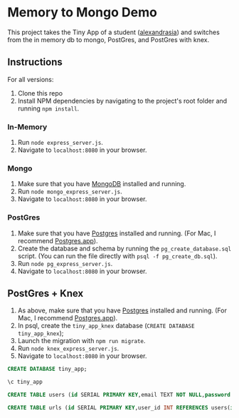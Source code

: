 # Memory to Mongo Demo

This project takes the Tiny App of a student ([alexandrasia](https://github.com/alexandrasia)) and switches from the in memory db to mongo, PostGres, and PostGres with knex.

## Instructions

For all versions:

1. Clone this repo
1. Install NPM dependencies by navigating to the project's root folder and running `npm install`.

### In-Memory

1. Run `node express_server.js`.
1. Navigate to `localhost:8080` in your browser.

### Mongo

1. Make sure that you have [MongoDB](https://www.mongodb.com/) installed and running.
1. Run `node mongo_express_server.js`.
1. Navigate to `localhost:8080` in your browser.

### PostGres

1. Make sure that you have [Postgres](https://www.postgresql.org/) installed and running. (For Mac, I recommend [Postgres.app](https://postgresapp.com/)).
1. Create the database and schema by running the `pg_create_database.sql` script. (You can run the file directly with `psql -f pg_create_db.sql`).
1. Run `node pg_express_server.js`.
1. Navigate to `localhost:8080` in your browser.

## PostGres + Knex

1. As above, make sure that you have [Postgres](https://www.postgresql.org/) installed and running. (For Mac, I recommend [Postgres.app](https://postgresapp.com/)).
1. In psql, create the `tiny_app_knex` database (`CREATE DATABASE tiny_app_knex`);
1. Launch the migration with `npm run migrate`.
1. Run `node knex_express_server.js`.
1. Navigate to `localhost:8080` in your browser.


```sql
CREATE DATABASE tiny_app;

\c tiny_app

CREATE TABLE users (id SERIAL PRIMARY KEY,email TEXT NOT NULL,password TEXT NOT NULL);

CREATE TABLE urls (id SERIAL PRIMARY KEY,user_id INT REFERENCES users(id) NOT NULL,short_url CHAR(6) NOT NULL,long_url TEXT NOT NULL);
```